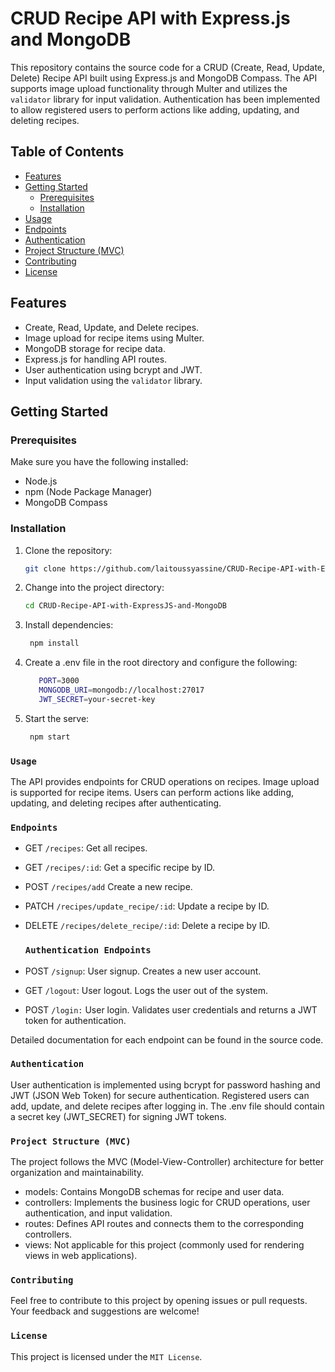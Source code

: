 # CRUD Recipe API with Express.js and MongoDB

This repository contains the source code for a CRUD (Create, Read, Update, Delete) Recipe API built using Express.js and MongoDB Compass. The API supports image upload functionality through Multer and utilizes the `validator` library for input validation. Authentication has been implemented to allow registered users to perform actions like adding, updating, and deleting recipes.

## Table of Contents

- [Features](#features)
- [Getting Started](#getting-started)
  - [Prerequisites](#prerequisites)
  - [Installation](#installation)
- [Usage](#usage)
- [Endpoints](#endpoints)
- [Authentication](#authentication)
- [Project Structure (MVC)](#project-structure-mvc)
- [Contributing](#contributing)
- [License](#license)

## Features

- Create, Read, Update, and Delete recipes.
- Image upload for recipe items using Multer.
- MongoDB storage for recipe data.
- Express.js for handling API routes.
- User authentication using bcrypt and JWT.
- Input validation using the `validator` library.

## Getting Started

### Prerequisites

Make sure you have the following installed:

- Node.js
- npm (Node Package Manager)
- MongoDB Compass

### Installation

1. Clone the repository:

   ```bash
   git clone https://github.com/laitoussyassine/CRUD-Recipe-API-with-ExpressJS-and-MongoDB.git
   ```

2. Change into the project directory:

   ```bash
   cd CRUD-Recipe-API-with-ExpressJS-and-MongoDB
   ```

3. Install dependencies:

   ```bash
    npm install
   ```

4. Create a .env file in the root directory and configure the following:

   ```bash
      PORT=3000
      MONGODB_URI=mongodb://localhost:27017
      JWT_SECRET=your-secret-key
   ```

5. Start the serve:

   ```bash
    npm start
   ```

### `Usage`

The API provides endpoints for CRUD operations on recipes. Image upload is supported for recipe items. Users can perform actions like adding, updating, and deleting recipes after authenticating.

### `Endpoints`

- GET `/recipes`: Get all recipes.
- GET `/recipes/:id`: Get a specific recipe by ID.
- POST `/recipes/add` Create a new recipe.
- PATCH `/recipes/update_recipe/:id`: Update a recipe by ID.
- DELETE `/recipes/delete_recipe/:id`: Delete a recipe by ID.

  ### `Authentication Endpoints`

- POST `/signup`: User signup. Creates a new user account.
- GET `/logout`: User logout. Logs the user out of the system.
- POST `/login:` User login. Validates user credentials and returns a JWT token for authentication.

Detailed documentation for each endpoint can be found in the source code.

### `Authentication`

User authentication is implemented using bcrypt for password hashing and JWT (JSON Web Token) for secure authentication. Registered users can add, update, and delete recipes after logging in. The .env file should contain a secret key (JWT_SECRET) for signing JWT tokens.

### `Project Structure (MVC)`

The project follows the MVC (Model-View-Controller) architecture for better organization and maintainability.

- models: Contains MongoDB schemas for recipe and user data.
- controllers: Implements the business logic for CRUD operations, user authentication, and input validation.
- routes: Defines API routes and connects them to the corresponding controllers.
- views: Not applicable for this project (commonly used for rendering views in web applications).

### `Contributing`

Feel free to contribute to this project by opening issues or pull requests. Your feedback and suggestions are welcome!

### `License`

This project is licensed under the `MIT License`.
